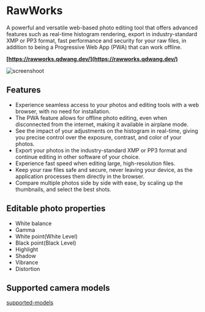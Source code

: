 # RawWorks
A powerful and versatile web-based photo editing tool that offers advanced features such as real-time histogram rendering, export in industry-standard XMP or PP3 format, fast performance and security for your raw files, in addition to being a Progressive Web App (PWA) that can work offline.

**[https://rawworks.qdwang.dev/](https://rawworks.qdwang.dev/)**

![screenshoot](https://user-images.githubusercontent.com/403616/212582857-4536165b-a3a0-4f01-a365-3a83c8555dec.jpg)

## Features
* Experience seamless access to your photos and editing tools with a web browser, with no need for installation.
* The PWA feature allows for offline photo editing, even when disconnected from the internet, making it available in airplane mode.
* See the impact of your adjustments on the histogram in real-time, giving you precise control over the exposure, contrast, and color of your photos.
* Export your photos in the industry-standard XMP or PP3 format and continue editing in other software of your choice.
* Experience fast speed when editing large, high-resolution files.
* Keep your raw files safe and secure, never leaving your device, as the application processes them directly in the browser.
* Compare multiple photos side by side with ease, by scaling up the thumbnails, and select the best shots.

## Editable photo properties
* White balance
* Gamma
* White point(White Level)
* Black point(Black Level)
* Highlight
* Shadow
* Vibrance
* Distortion

## Supported camera models
[supported-models](https://github.com/qdwang/quickraw/blob/main/supported-models.md)
